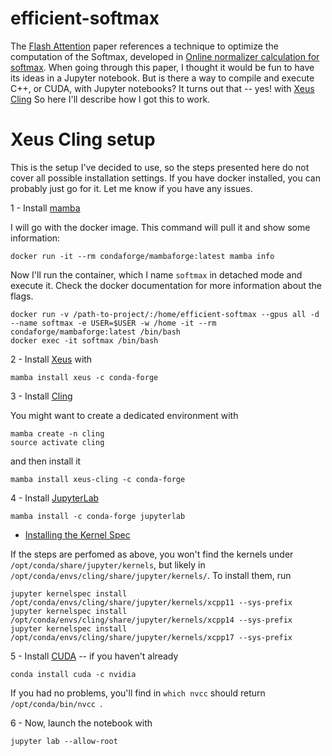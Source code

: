 # efficient-softmax

The [Flash Attention](https://arxiv.org/abs/2205.14135) paper references a technique to optimize the computation of the Softmax, developed in [Online normalizer calculation for softmax](https://arxiv.org/pdf/1805.02867). When going through this paper, I thought it would be fun to have its ideas in a Jupyter notebook. But is there a way to compile and execute C++, or CUDA, with Jupyter notebooks? It turns out that -- yes! with [Xeus Cling](https://github.com/jupyter-xeus/xeus-cling) So here I'll describe how I got this to work.

# Xeus Cling setup

This is the setup I've decided to use, so the steps presented here do not cover all possible installation settings. If you have docker installed, you can probably just go for it. Let me know if you have any issues.

1 - Install [mamba](https://mamba.readthedocs.io/en/latest/mamba-installation.html#mamba-install)

I will go with the docker image. This command will pull it and show some information:

```
docker run -it --rm condaforge/mambaforge:latest mamba info
```

Now I'll run the container, which I name ``softmax`` in detached mode and execute it. Check the docker documentation for more information about the flags.

```
docker run -v /path-to-project/:/home/efficient-softmax --gpus all -d --name softmax -e USER=$USER -w /home -it --rm condaforge/mambaforge:latest /bin/bash
docker exec -it softmax /bin/bash
```

2 - Install [Xeus](https://github.com/jupyter-xeus/xeus) with

```
mamba install xeus -c conda-forge
```

3 - Install [Cling]( https://github.com/jupyter-xeus/xeus-cling) 

You might want to create a dedicated environment with

```
mamba create -n cling  
source activate cling
```

and then install it

```
mamba install xeus-cling -c conda-forge
```

4 - Install [JupyterLab]( https://pypi.org/project/jupyterlab/)

```
mamba install -c conda-forge jupyterlab
```

  - [Installing the Kernel Spec](https://xeus-cling.readthedocs.io/en/latest/installation.html#installing-the-kernel-spec:~:text=nmake%0Anmake%20install-,Installing%20the%20Kernel%20Spec,-%C2%B6)

If the steps are perfomed as above, you won't find the kernels under ``/opt/conda/share/jupyter/kernels``, but likely in ``/opt/conda/envs/cling/share/jupyter/kernels/``. To install them, run

```
jupyter kernelspec install /opt/conda/envs/cling/share/jupyter/kernels/xcpp11 --sys-prefix
jupyter kernelspec install /opt/conda/envs/cling/share/jupyter/kernels/xcpp14 --sys-prefix
jupyter kernelspec install /opt/conda/envs/cling/share/jupyter/kernels/xcpp17 --sys-prefix
```

5 - Install [CUDA](https://docs.nvidia.com/cuda/cuda-installation-guide-microsoft-windows/index.html#using-conda-to-install-the-cuda-software) -- if you haven't already

```
conda install cuda -c nvidia
```

If you had no problems, you'll find in ``which nvcc`` should return ``/opt/conda/bin/nvcc ``.

6 - Now, launch the notebook with 

```
jupyter lab --allow-root
```

